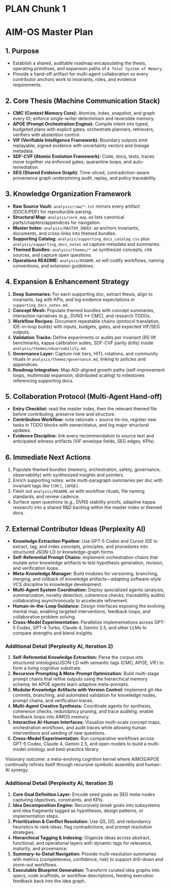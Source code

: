 # PLAN Chunk 1

# AIM-OS Master Plan

## 1. Purpose
- Establish a shared, auditable roadmap encapsulating the thesis, operating primitives, and expansion paths of `A Total System of Memory`.
- Provide a hand-off artifact for multi-agent collaboration so every contributor anchors work to invariants, roles, and evidence requirements.

## 2. Core Thesis (Machine Communication Stack)
- **CMC (Context Memory Core):** Atomize, index, snapshot, and graph every IO; enforce single-writer determinism and reversible memory.
- **APOE (Prompt Orchestration Engine):** Compile intent into typed, budgeted plans with explicit gates; orchestrate planners, retrievers, verifiers with abstention control.
- **VIF (Verifiable Intelligence Framework):** Boundary outputs emit replayable, signed evidence with uncertainty vectors and lineage metadata.
- **SDF-CVF (Atomic Evolution Framework):** Code, docs, tests, traces move together via enforced gates, quarantine loops, and auto-remediation.
- **SEG (Shared Evidence Graph):** Time-sliced, contradiction-aware provenance graph underpinning audit, replay, and policy traceability.

## 3. Knowledge Organization Framework
- **Raw Source Vault:** `analysis/raw/*.txt` mirrors every artifact (DOCX/PDF) for reproducible parsing.
- **Structural Map:** `analysis/core_map.md` lists canonical parts/chapters/appendices for navigation.
- **Master Index:** `analysis/MASTER_INDEX.md` anchors invariants, documents, and cross-links into themed bundles.
- **Supporting Catalog:** `analysis/supporting_docs_catalog.csv` plus `analysis/supporting_docs_notes.md` capture metadata and summaries.
- **Themed Bundles:** `analysis/themes/*.md` synthesize concepts, cite sources, and capture open questions.
- **Operations README:** `analysis/README.md` will codify workflows, naming conventions, and extension guidelines.

## 4. Expansion & Enhancement Strategy
1. **Deep Summaries:** For each supporting doc, extract thesis, align to invariants, tag with KPIs, and log evidence expectations in `supporting_docs_notes.md`.
2. **Concept Mesh:** Populate themed bundles with concept summaries, interaction narratives (e.g., DVNS <-> CMC), and research TODOs.
3. **Workflow Recipes:** Document repeatable chains (protocol translation, IDE-in-loop builds) with inputs, budgets, gates, and expected VIF/SEG outputs.
4. **Validation Tracks:** Define experiments or audits per invariant (RS lift benchmarks, kappa calibration suites, SDF-CVF parity drills) inside `analysis/themes/observability.md`.
5. **Governance Layer:** Capture risk tiers, HITL rotations, and community rituals in `analysis/themes/governance.md`, linking to policies and appendices.
6. **Roadmap Integration:** Map AGI-aligned growth paths (self-improvement loops, multimodal expansion, distributed scaling) to milestones referencing supporting docs.

## 5. Collaboration Protocol (Multi-Agent Hand-off)
- **Entry Checklist:** read the master index, then the relevant themed file before contributing; preserve tone and structure.
- **Contribution Workflow:** note rationale + source tie-ins, register new tasks in TODO blocks with owner/status, and log major structural updates.
- **Evidence Discipline:** link every recommendation to source text and anticipated witness artifacts (VIF envelope fields, SEG edges, KPIs).

## 6. Immediate Next Actions
1. Populate themed bundles (memory, orchestration, safety, governance, observability) with synthesized insights and pointers.
2. Enrich supporting notes: write multi-paragraph summaries per doc with invariant tags like `[CMC]`, `[APOE]`.
3. Flesh out `analysis/README.md` with workflow rituals, file naming standards, and review cadence.
4. Surface open questions (e.g., DVNS stability proofs, adaptive kappa research) into a shared R&D backlog within the master index or themed docs.

## 7. External Contributor Ideas (Perplexity AI)
- **Knowledge Extraction Pipeline:** Use GPT-5 Codex and Cursor IDE to extract, tag, and index concepts, principles, and procedures into structured JSON-LD or knowledge-graph forms.
- **Self-Referential Prompt Chains:** Implement orchestration chains that mutate prior knowledge artifacts to test hypothesis generation, revision, and verification loops.
- **Meta-Knowledge Manager:** Build modules for versioning, branching, merging, and rollback of knowledge artifacts—adapting software-style VCS discipline to knowledge development.
- **Multi-Agent System Coordination:** Deploy specialized agents (analysis, summarization, novelty detection, coherence checks, traceability audits) collaborating asynchronously to accelerate refinement.
- **Human-in-the-Loop Guidance:** Design interfaces exposing the evolving mental map, enabling targeted interventions, feedback loops, and collaborative problem solving.
- **Cross-Model Experimentation:** Parallelize implementations across GPT-5 Codex, GPT-4 Turbo, Claude 4, Gemini 2.5, and other LLMs to compare strengths and blend insights.

### Additional Detail (Perplexity AI, Iteration 2)
1. **Self-Referential Knowledge Extraction:** Parse the corpus into structured ontologies/JSON-LD with semantic tags (CMC, APOE, VIF) to form a living cognitive substrate.
2. **Recursive Prompting & Meta-Prompt Optimization:** Build multi-stage prompt chains that refine outputs using the hierarchical memory schema; let APOE agents learn adaptive meta-prompts.
3. **Modular Knowledge Artifacts with Version Control:** Implement git-like commits, branching, and automated validation for knowledge nodes, prompt chains, and verification traces.
4. **Multi-Agent Creative Synthesis:** Coordinate agents for synthesis, coherence checks, redundancy pruning, and trace auditing; enable feedback loops into AIMOS memory.
5. **Interactive AI-Human Interfaces:** Visualize multi-scale concept maps, orchestration workflows, and audit traces while allowing human interventions and seeding of new questions.
6. **Cross-Model Experimentation:** Run comparative workflows across GPT-5 Codex, Claude 4, Gemini 2.5, and open models to build a multi-model ontology and best-practice library.

Visionary outcome: a meta-evolving cognition kernel where AIMOS/APOE continually refines itself through recursive symbolic assembly and human-AI synergy.

### Additional Detail (Perplexity AI, Iteration 3)
1. **Core Goal Definition Layer:** Encode seed goals as SEG meta-nodes capturing objectives, constraints, and KPIs.
2. **Idea Decomposition Engine:** Recursively break goals into subsystems and idea fragments tagged as hypotheses, design patterns, or implementation steps.
3. **Prioritization & Conflict Resolution:** Use QS, DD, and redundancy heuristics to rank ideas, flag contradictions, and prompt resolution strategies.
4. **Hierarchical Tagging & Indexing:** Organize ideas across abstract, functional, and operational layers with dynamic tags for relevance, maturity, and provenance.
5. **Summary-to-Detail Navigation:** Provide multi-resolution summaries with metrics (completeness, confidence, risk) to support drill-down and zoom-out workflows.
6. **Executable Blueprint Generation:** Transform curated idea graphs into specs, code scaffolds, or workflow descriptions, feeding execution feedback back into the idea graph.
